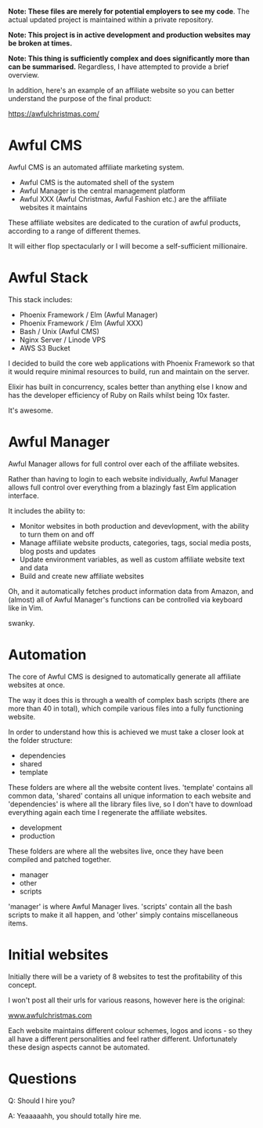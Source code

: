 **Note: These files are merely for potential employers to see my code**. The actual updated project is maintained within a private repository.

**Note: This project is in active development and production websites may be broken at times.** 

**Note: This thing is sufficiently complex and does significantly more than can be summarised.** Regardless, I have attempted to provide a brief overview.

In addition, here's an example of an affiliate website so you can better understand the purpose of the final product:

https://awfulchristmas.com/

# Awful CMS

Awful CMS is an automated affiliate marketing system. 

- Awful CMS is the automated shell of the system
- Awful Manager is the central management platform  
- Awful XXX (Awful Christmas, Awful Fashion etc.) are the affiliate websites it maintains

These affiliate websites are dedicated to the curation of awful products, according to a range of different themes.

It will either flop spectacularly or I will become a self-sufficient millionaire. 

# Awful Stack

This stack includes: 

- Phoenix Framework / Elm (Awful Manager) 
- Phoenix Framework / Elm (Awful XXX)
- Bash / Unix (Awful CMS)
- Nginx Server / Linode VPS
- AWS S3 Bucket

I decided to build the core web applications with Phoenix Framework so that it would require minimal resources to build, run and maintain on the server. 

Elixir has built in concurrency, scales better than anything else I know and has the developer efficiency of Ruby on Rails whilst being 10x faster. 

It's awesome.

# Awful Manager

Awful Manager allows for full control over each of the affiliate websites.

Rather than having to login to each website individually, Awful Manager allows full control over everything from a blazingly fast Elm application interface.

It includes the ability to:

- Monitor websites in both production and devevlopment, with the ability to turn them on and off
- Manage affiliate website products, categories, tags, social media posts, blog posts and updates
- Update environment variables, as well as custom affiliate website text and data
- Build and create new affiliate websites

Oh, and it automatically fetches product information data from Amazon, and (almost) all of Awful Manager's functions can be controlled via keyboard like in Vim. 

swanky. 

# Automation

The core of Awful CMS is designed to automatically generate all affiliate websites at once.

The way it does this is through a wealth of complex bash scripts (there are more than 40 in total), which compile various files into a fully functioning website. 

In order to understand how this is achieved we must take a closer look at the folder structure:

- dependencies 
- shared 
- template 

These folders are where all the website content lives. 'template' contains all common data, 'shared' contains all unique information to each website and 'dependencies' is where all the library files live, so I don't have to download everything again each time I regenerate the affiliate websites. 

- development
- production

These folders are where all the websites live, once they have been compiled and patched together.

- manager 
- other 
- scripts 

'manager' is where Awful Manager lives. 'scripts' contain all the bash scripts to make it all happen, and 'other' simply contains miscellaneous items.


# Initial websites 

Initially there will be a variety of 8 websites to test the profitability of this concept. 

I won't post all their urls for various reasons, however here is the original:

www.awfulchristmas.com

Each website maintains different colour schemes, logos and icons - so they all have a different personalities and feel rather different. Unfortunately these design aspects cannot be automated.

<!-- 

## Why stop at one?

Initially, there was only going to be one dedicated website, but then I thought to myself - why only one? 

I then realised that through automation I could create a number of these websites at only a fraction of the effort spent trying to maintain them.

Furthermore, this system would largely automate the creation of these websites, so that it would be effortless to create more.  
-->

# Questions

Q: Should I hire you?

A: Yeaaaaahh, you should totally hire me.
